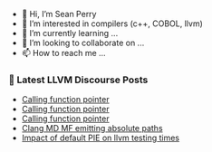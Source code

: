- 👋 Hi, I’m Sean Perry
- 👀 I’m interested in compilers (c++, COBOL, llvm)
- 🌱 I’m currently learning ...
- 💞️ I’m looking to collaborate on ...
- 📫 How to reach me ...

<!---
s66perry/s66perry is a ✨ special ✨ repository because its `README.md` (this file) appears on your GitHub profile.
You can click the Preview link to take a look at your changes.
--->
### 📕 Latest LLVM Discourse Posts

<!-- DISCOURSE-LLVM:START -->
- [Calling function pointer](https://discourse.llvm.org/t/calling-function-pointer/67452#post_3)
- [Calling function pointer](https://discourse.llvm.org/t/calling-function-pointer/67452#post_2)
- [Calling function pointer](https://discourse.llvm.org/t/calling-function-pointer/67452#post_1)
- [Clang MD MF emitting absolute paths](https://discourse.llvm.org/t/clang-md-mf-emitting-absolute-paths/67450#post_1)
- [Impact of default PIE on llvm testing times](https://discourse.llvm.org/t/impact-of-default-pie-on-llvm-testing-times/67445#post_4)
<!-- DISCOURSE-LLVM:END -->
